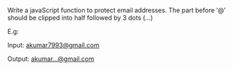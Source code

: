 Write a javaScript function to protect email addresses. The part before ‘@’ should be clipped into half followed by 3 dots (...)

E.g: 

Input: akumar7993@gmail.com

Output: akumar...@gmail.com